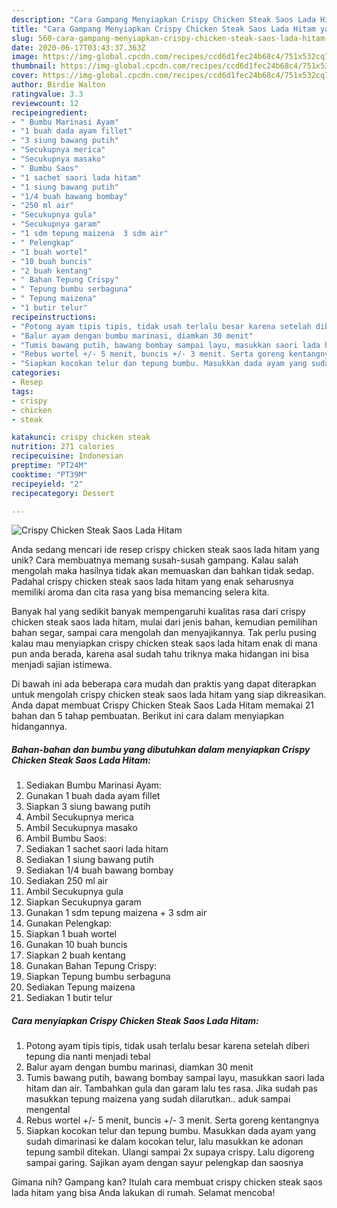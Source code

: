 ```yaml
---
description: "Cara Gampang Menyiapkan Crispy Chicken Steak Saos Lada Hitam yang Enak Banget"
title: "Cara Gampang Menyiapkan Crispy Chicken Steak Saos Lada Hitam yang Enak Banget"
slug: 560-cara-gampang-menyiapkan-crispy-chicken-steak-saos-lada-hitam-yang-enak-banget
date: 2020-06-17T03:43:37.363Z
image: https://img-global.cpcdn.com/recipes/ccd6d1fec24b68c4/751x532cq70/crispy-chicken-steak-saos-lada-hitam-foto-resep-utama.jpg
thumbnail: https://img-global.cpcdn.com/recipes/ccd6d1fec24b68c4/751x532cq70/crispy-chicken-steak-saos-lada-hitam-foto-resep-utama.jpg
cover: https://img-global.cpcdn.com/recipes/ccd6d1fec24b68c4/751x532cq70/crispy-chicken-steak-saos-lada-hitam-foto-resep-utama.jpg
author: Birdie Walton
ratingvalue: 3.3
reviewcount: 12
recipeingredient:
- " Bumbu Marinasi Ayam"
- "1 buah dada ayam fillet"
- "3 siung bawang putih"
- "Secukupnya merica"
- "Secukupnya masako"
- " Bumbu Saos"
- "1 sachet saori lada hitam"
- "1 siung bawang putih"
- "1/4 buah bawang bombay"
- "250 ml air"
- "Secukupnya gula"
- "Secukupnya garam"
- "1 sdm tepung maizena  3 sdm air"
- " Pelengkap"
- "1 buah wortel"
- "10 buah buncis"
- "2 buah kentang"
- " Bahan Tepung Crispy"
- " Tepung bumbu serbaguna"
- " Tepung maizena"
- "1 butir telur"
recipeinstructions:
- "Potong ayam tipis tipis, tidak usah terlalu besar karena setelah diberi tepung dia nanti menjadi tebal"
- "Balur ayam dengan bumbu marinasi, diamkan 30 menit"
- "Tumis bawang putih, bawang bombay sampai layu, masukkan saori lada hitam dan air. Tambahkan gula dan garam lalu tes rasa. Jika sudah pas masukkan tepung maizena yang sudah dilarutkan.. aduk sampai mengental"
- "Rebus wortel +/- 5 menit, buncis +/- 3 menit. Serta goreng kentangnya"
- "Siapkan kocokan telur dan tepung bumbu. Masukkan dada ayam yang sudah dimarinasi ke dalam kocokan telur, lalu masukkan ke adonan tepung sambil ditekan. Ulangi sampai 2x supaya crispy. Lalu digoreng sampai garing. Sajikan ayam dengan sayur pelengkap dan saosnya"
categories:
- Resep
tags:
- crispy
- chicken
- steak

katakunci: crispy chicken steak 
nutrition: 271 calories
recipecuisine: Indonesian
preptime: "PT24M"
cooktime: "PT39M"
recipeyield: "2"
recipecategory: Dessert

---
```



![Crispy Chicken Steak Saos Lada Hitam](https://img-global.cpcdn.com/recipes/ccd6d1fec24b68c4/751x532cq70/crispy-chicken-steak-saos-lada-hitam-foto-resep-utama.jpg)

Anda sedang mencari ide resep crispy chicken steak saos lada hitam yang unik? Cara membuatnya memang susah-susah gampang. Kalau salah mengolah maka hasilnya tidak akan memuaskan dan bahkan tidak sedap. Padahal crispy chicken steak saos lada hitam yang enak seharusnya memiliki aroma dan cita rasa yang bisa memancing selera kita.

Banyak hal yang sedikit banyak mempengaruhi kualitas rasa dari crispy chicken steak saos lada hitam, mulai dari jenis bahan, kemudian pemilihan bahan segar, sampai cara mengolah dan menyajikannya. Tak perlu pusing kalau mau menyiapkan crispy chicken steak saos lada hitam enak di mana pun anda berada, karena asal sudah tahu triknya maka hidangan ini bisa menjadi sajian istimewa.




Di bawah ini ada beberapa cara mudah dan praktis yang dapat diterapkan untuk mengolah crispy chicken steak saos lada hitam yang siap dikreasikan. Anda dapat membuat Crispy Chicken Steak Saos Lada Hitam memakai 21 bahan dan 5 tahap pembuatan. Berikut ini cara dalam menyiapkan hidangannya.

<!--inarticleads1-->

##### Bahan-bahan dan bumbu yang dibutuhkan dalam menyiapkan Crispy Chicken Steak Saos Lada Hitam:

1. Sediakan  Bumbu Marinasi Ayam:
1. Gunakan 1 buah dada ayam fillet
1. Siapkan 3 siung bawang putih
1. Ambil Secukupnya merica
1. Ambil Secukupnya masako
1. Ambil  Bumbu Saos:
1. Sediakan 1 sachet saori lada hitam
1. Sediakan 1 siung bawang putih
1. Sediakan 1/4 buah bawang bombay
1. Sediakan 250 ml air
1. Ambil Secukupnya gula
1. Siapkan Secukupnya garam
1. Gunakan 1 sdm tepung maizena + 3 sdm air
1. Gunakan  Pelengkap:
1. Siapkan 1 buah wortel
1. Gunakan 10 buah buncis
1. Siapkan 2 buah kentang
1. Gunakan  Bahan Tepung Crispy:
1. Siapkan  Tepung bumbu serbaguna
1. Sediakan  Tepung maizena
1. Sediakan 1 butir telur




<!--inarticleads2-->

##### Cara menyiapkan Crispy Chicken Steak Saos Lada Hitam:

1. Potong ayam tipis tipis, tidak usah terlalu besar karena setelah diberi tepung dia nanti menjadi tebal
1. Balur ayam dengan bumbu marinasi, diamkan 30 menit
1. Tumis bawang putih, bawang bombay sampai layu, masukkan saori lada hitam dan air. Tambahkan gula dan garam lalu tes rasa. Jika sudah pas masukkan tepung maizena yang sudah dilarutkan.. aduk sampai mengental
1. Rebus wortel +/- 5 menit, buncis +/- 3 menit. Serta goreng kentangnya
1. Siapkan kocokan telur dan tepung bumbu. Masukkan dada ayam yang sudah dimarinasi ke dalam kocokan telur, lalu masukkan ke adonan tepung sambil ditekan. Ulangi sampai 2x supaya crispy. Lalu digoreng sampai garing. Sajikan ayam dengan sayur pelengkap dan saosnya




Gimana nih? Gampang kan? Itulah cara membuat crispy chicken steak saos lada hitam yang bisa Anda lakukan di rumah. Selamat mencoba!
